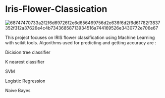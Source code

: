 # Iris-Flower-Classication

![68747470733a2f2f6d69726f2e6d656469756d2e636f6d2f6d61782f3837352f312a37626e4c4b73436858713934516a744169526e3430772e706e67](https://user-images.githubusercontent.com/71970250/187020287-cab08e0e-c3a5-42fe-867b-4c3bf6d1de02.png)


This project focuses on IRIS flower classification using Machine Learning with scikit tools. Algorithms used for predicting and getting accuracy are :

Dicision tree classifier

K nearest classifier

SVM

Logistic Regression

Naive Bayes
